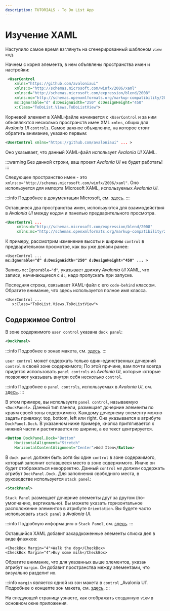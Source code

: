 ```yaml
---
description: TUTORIALS - To Do List App
---
```


# Изучение XAML

Наступило самое время взглянуть на сгенерированный шаблоном `view` код.

Начнем с корня элемента, в нем объявлены пространства имен и настройки:

```xml
 <UserControl 
    xmlns="https://github.com/avaloniaui"
    xmlns:x="http://schemas.microsoft.com/winfx/2006/xaml"
    xmlns:d="http://schemas.microsoft.com/expression/blend/2008"
    xmlns:mc="http://schemas.openxmlformats.org/markup-compatibility/2006"
    mc:Ignorable="d" d:DesignWidth="250" d:DesignHeight="450"
    x:Class="ToDoList.Views.ToDoListView">
```

Корневой элемент в XAML-файле начинается с `<UserControl` и за ним объявляются несколько пространств имен XML `xmlns`,
общих для _Avalonia UI_ `controls`.
Самое важное объявление, на которое стоит обратить внимание, указано первым:

```xml
<UserControl xmlns="https://github.com/avaloniaui" ... >
```

Оно указывает, что данный XAML-файл использует _Avalonia UI_ XAML.

:::warning
Без данной строки, ваш проект _Avalonia UI_ не будет работать!
:::

Следующее пространство имен - это `xmlns:x="http://schemas.microsoft.com/winfx/2006/xaml"`.
Оно используется для импорта Microsoft XAML, используемых _Avalonia UI_.

:::info
Подробнее в документации Microsoft, см. [здесь](https://learn.microsoft.com/en-us/dotnet/desktop/xaml-services/namespace-language-features).
:::

Оставшиеся два пространства имен, используются для взаимодействия в _Avalonia UI_ между кодом и панелью предварительного просмотра.

```xml
<UserControl ...
     xmlns:d="http://schemas.microsoft.com/expression/blend/2008"
     xmlns:mc="http://schemas.openxmlformats.org/markup-compatibility/2006" ... > 
```

К примеру, рассмотрим изменение высоты и ширины `control` в предварительном просмотре, как вы уже делали ранее:

<pre class="language-xml"><code class="lang-xml">&#x3C;UserControl ...
<strong>mc:Ignorable="d" d:DesignWidth="250" d:DesignHeight="450" ... ></strong></code></pre>

Запись `mc:Ignorable="d"`, указывает движку _Avalonia UI_ XAML, что записи, начинающиеся с `d:`, надо пропускать при запуске.

Последняя строка, связывает XAML-файл с его `code-behind` классом.
Обратите внимание, что здесь используется полное имя класса.

```markup
<UserControl ...
   x:Class="ToDoList.Views.ToDoListView">
```

## Содержимое Control

В зоне содержимого `user control` указана `dock panel`:

```xml
<DockPanel>
```

:::info
Подробнее о зонах макета, см. [здесь](../../concepts/layout/layout-zones).
:::

`user control` может содержать только один-единственных дочерний `control` в своей зоне содержимого;
По этой причине, вам почти всегда придется использовать `panel controls` из _Avalonia UI_,
которые которые позволяют указывать внутри себя несколько `control`.

:::info
Подробнее о `panel controls`, используемых в _Avalonia UI_, см. [здесь](../../reference/controls/panel.md).
:::

В этом примере, вы используете `panel control`, называемую `<DockPanel>`.
Данный тип панели, размещает дочерние элементы по краям своей зоны содержимого.
Каждому дочернему элементу можно задать привязку: top, bottom, left или right.
Она указывается в атрибуте `DockPanel.Dock`.
В указанном ниже примере, кнопка притягивается к нижней части и растягивается по ширине, а ее текст центрируется.

```xml
<Button DockPanel.Dock="Bottom"
    HorizontalAlignment="Stretch"
    HorizontalContentAlignment="Center">Add Item</Button>
```

В `dock panel` должен быть хотя бы один `control` в зоне содержимого, который заполнит оставшееся место в зоне содержимого.
Иначе он будет отображаться некорректно. Данный `control` *не должен* содержать атрибут `DockPanel.Dock`.
Для заполнения свободного места, в руководстве используется `stack panel`:

```xml
<StackPanel>
```

`Stack Panel` размещает дочерние элементы друг за другом (по-умолчанию, вертикально).
Вы можете указать горизонтальное расположение элементов в атрибуте `Orientation`.
Вы будете часто использовать `stack panel` в _Avalonia UI_.

:::info
Подробную информацию о `Stack Panel`, см. [здесь](../../reference/controls/stackpanel.md).
:::

Оставшийся XAML добавит захардкоженные элементы списка дел в виде флажков:

```markup
<CheckBox Margin="4">Walk the dog</CheckBox>
<CheckBox Margin="4">Buy some milk</CheckBox>
```

Обратите внимание, что для указанных выше элементов, указан атрибут `margin`.
Он добавит пространства между элементами, что визуально разделит их.

:::info
`margin` является одной из зон макета в `control` _Avalonia UI`. Подробнее о концепте зон макета, см. [здесь](../../concepts/layout/layout-zones).
:::

На следующей страницу узнаете, как отображать созданную `view` в основном окне приложения.